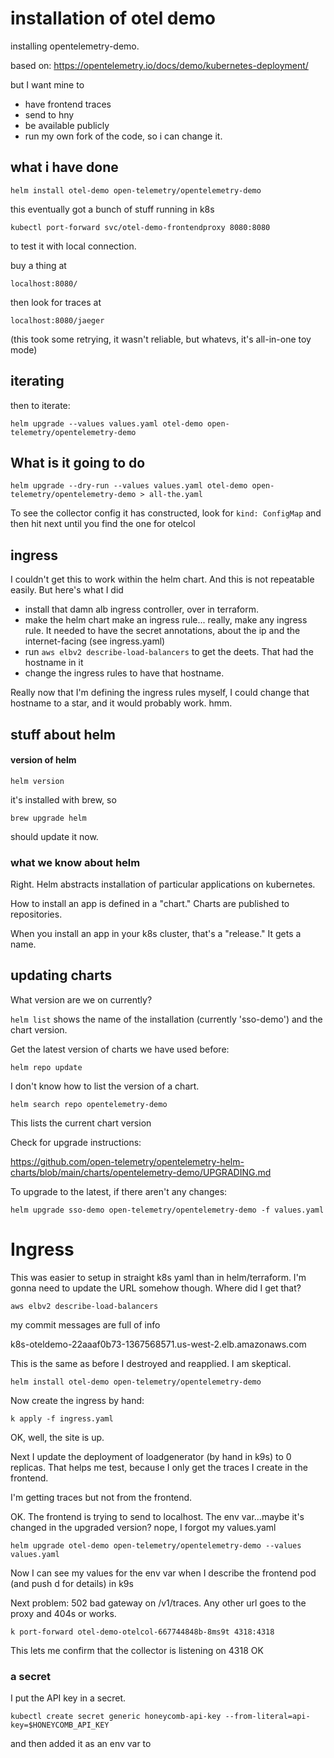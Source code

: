# installation of otel demo

installing opentelemetry-demo.

based on: https://opentelemetry.io/docs/demo/kubernetes-deployment/

but I want mine to

- have frontend traces
- send to hny
- be available publicly
- run my own fork of the code, so i can change it.

## what i have done

`helm install otel-demo open-telemetry/opentelemetry-demo`

this eventually got a bunch of stuff running in k8s

`kubectl port-forward svc/otel-demo-frontendproxy 8080:8080`

to test it with local connection.

buy a thing at

`localhost:8080/`

then look for traces at

`localhost:8080/jaeger`

(this took some retrying, it wasn't reliable, but whatevs, it's all-in-one toy mode)

## iterating

then to iterate:

`helm upgrade --values values.yaml otel-demo open-telemetry/opentelemetry-demo`

## What is it going to do

`helm upgrade --dry-run --values values.yaml otel-demo open-telemetry/opentelemetry-demo > all-the.yaml`

To see the collector config it has constructed, look for `kind: ConfigMap` and then hit next until you find the one for otelcol

## ingress

I couldn't get this to work within the helm chart. And this is not repeatable easily.
But here's what I did

- install that damn alb ingress controller, over in terraform.
- make the helm chart make an ingress rule... really, make any ingress rule. It needed to have the secret annotations, about the ip and the internet-facing (see ingress.yaml)
- run `aws elbv2 describe-load-balancers` to get the deets. That had the hostname in it
- change the ingress rules to have that hostname.

Really now that I'm defining the ingress rules myself, I could change that hostname to a star, and it
would probably work. hmm.

## stuff about helm

#### version of helm

`helm version`

it's installed with brew, so

`brew upgrade helm`

should update it now.

### what we know about helm

Right. Helm abstracts installation of particular applications on kubernetes.

How to install an app is defined in a "chart." Charts are published to repositories.

When you install an app in your k8s cluster, that's a "release." It gets a name.

## updating charts

What version are we on currently?

`helm list` shows the name of the installation (currently 'sso-demo') and the chart version.

Get the latest version of charts we have used before:

`helm repo update`

I don't know how to list the version of a chart.

`helm search repo opentelemetry-demo`

This lists the current chart version

Check for upgrade instructions:

https://github.com/open-telemetry/opentelemetry-helm-charts/blob/main/charts/opentelemetry-demo/UPGRADING.md

To upgrade to the latest, if there aren't any changes:

`helm upgrade sso-demo open-telemetry/opentelemetry-demo -f values.yaml`

# Ingress

This was easier to setup in straight k8s yaml than in helm/terraform.
I'm gonna need to update the URL somehow though. Where did I get that?

`aws elbv2 describe-load-balancers`

my commit messages are full of info

k8s-oteldemo-22aaaf0b73-1367568571.us-west-2.elb.amazonaws.com

This is the same as before I destroyed and reapplied. I am skeptical.

`helm install otel-demo open-telemetry/opentelemetry-demo`

Now create the ingress by hand:

`k apply -f ingress.yaml`

OK, well, the site is up.

Next I update the deployment of loadgenerator (by hand in k9s) to 0 replicas.
That helps me test, because I only get the traces I create in the frontend.

I'm getting traces but not from the frontend.

OK. The frontend is trying to send to localhost. The env var...maybe it's changed in the upgraded version? nope, I forgot my values.yaml

`helm upgrade otel-demo open-telemetry/opentelemetry-demo --values values.yaml`

Now I can see my values for the env var when I describe the frontend pod (and push d for details) in k9s

Next problem: 502 bad gateway on /v1/traces. Any other url goes to the proxy and 404s or works.

`k port-forward otel-demo-otelcol-667744848b-8ms9t 4318:4318`

This lets me confirm that the collector is listening on 4318 OK

### a secret

I put the API key in a secret.

```
kubectl create secret generic honeycomb-api-key --from-literal=api-key=$HONEYCOMB_API_KEY
```

and then added it as an env var to
